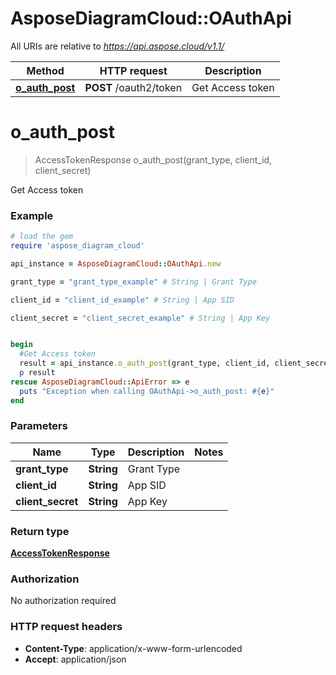 # AsposeDiagramCloud::OAuthApi

All URIs are relative to *https://api.aspose.cloud/v1.1/*

Method | HTTP request | Description
------------- | ------------- | -------------
[**o_auth_post**](OAuthApi.md#o_auth_post) | **POST** /oauth2/token | Get Access token


# **o_auth_post**
> AccessTokenResponse o_auth_post(grant_type, client_id, client_secret)

Get Access token

### Example
```ruby
# load the gem
require 'aspose_diagram_cloud'

api_instance = AsposeDiagramCloud::OAuthApi.new

grant_type = "grant_type_example" # String | Grant Type

client_id = "client_id_example" # String | App SID

client_secret = "client_secret_example" # String | App Key


begin
  #Get Access token
  result = api_instance.o_auth_post(grant_type, client_id, client_secret)
  p result
rescue AsposeDiagramCloud::ApiError => e
  puts "Exception when calling OAuthApi->o_auth_post: #{e}"
end
```

### Parameters

Name | Type | Description  | Notes
------------- | ------------- | ------------- | -------------
 **grant_type** | **String**| Grant Type | 
 **client_id** | **String**| App SID | 
 **client_secret** | **String**| App Key | 

### Return type

[**AccessTokenResponse**](AccessTokenResponse.md)

### Authorization

No authorization required

### HTTP request headers

 - **Content-Type**: application/x-www-form-urlencoded
 - **Accept**: application/json



